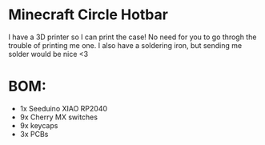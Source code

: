 # Minecraft Circle Hotbar

I have a 3D printer so I can print the case! No need for you to go throgh the trouble of printing me one. I also have a soldering iron, but sending me solder would be nice <3

# BOM:
- 1x Seeduino XIAO RP2040
- 9x Cherry MX switches
- 9x keycaps
- 3x PCBs
